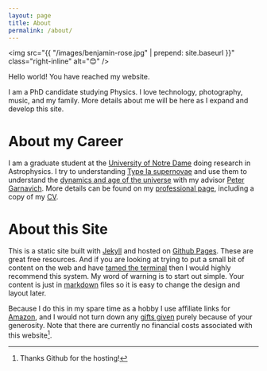 ```yaml
---
layout: page
title: About
permalink: /about/
---
```


<img src="{{ "/images/benjamin-rose.jpg" | prepend: site.baseurl }}" class="right-inline" alt="😊" /> 

<!-- # About Ben -->

Hello world! You have reached my website. 

I am a PhD candidate studying Physics. I love technology, photography, music, and my family. More details about me will be here as I expand and develop this site. 

# About my Career

I am a graduate student at the [University of Notre Dame][nd-phys] doing research in Astrophysics. I try to understanding [Type Ia supernovae][sn] and use them to understand the [dynamics and age of the universe][obs-cosmology] with my advisor [Peter Garnavich][peter]. More details can be found on my [professional page][brose3], including a copy of my [CV].

[nd-phys]: http://www.physics.nd.edu
[sn]: https://en.wikipedia.org/wiki/Type_Ia_supernova
[obs-cosmology]: https://en.wikipedia.org/wiki/Observational_cosmology
[peter]: https://physics.nd.edu/people/faculty/peter-garnavich/
[brose3]: http://www3.nd.edu/~brose3/
[CV]: http://www3.nd.edu/~brose3/#cv


# About this Site

This is a static site built with [Jekyll] and hosted on [Github Pages]. These are great free resources. And if you are looking at trying to put a small bit of content on the web and have [tamed the terminal][ttt] then I would highly recommend this system. My word of warning is to start out simple. Your content is just in [markdown] files so it is easy to change the design and layout later. 

[Jekyll]: https://jekyllrb.com
[Github Pages]: https://pages.github.com
[ttt]: https://www.bartbusschots.ie/s/blog/taming-the-terminal/
[markdown]: https://daringfireball.net/projects/markdown/

Because I do this in my spare time as a hobby I use affiliate links for [Amazon], and I would not turn down any [gifts given][square] purely because of your generosity. Note that there are currently no financial costs associated with this website[^thanks].

[Amazon]: https://www.amazon.com//ref=as_li_ss_tl?ie=UTF8&linkCode=ll2&tag=benjaminros0f-20&linkId=de5cbac379cbc21e038681e2dd313f77
[square]: https://cash.me/$rose
[^thanks]: Thanks Github for the hosting!